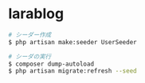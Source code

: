 # larablog

```sh
# シーダー作成
$ php artisan make:seeder UserSeeder

# シーダの実行
$ composer dump-autoload
$ php artisan migrate:refresh --seed
```